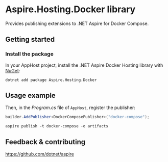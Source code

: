 # Aspire.Hosting.Docker library

Provides publishing extensions to .NET Aspire for Docker Compose.

## Getting started

### Install the package

In your AppHost project, install the .NET Aspire Docker Hosting library with [NuGet](https://www.nuget.org):

```dotnetcli
dotnet add package Aspire.Hosting.Docker
```

## Usage example

Then, in the _Program.cs_ file of `AppHost`, register the publisher:

```csharp
builder.AddPublisher<DockerComposePublisher>("docker-compose");
```

```shell
aspire publish -t docker-compose -o artifacts
```

## Feedback & contributing

https://github.com/dotnet/aspire
